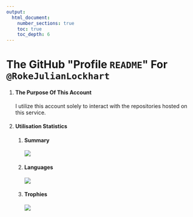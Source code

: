 ```yaml
---
output:
  html_document:
    number_sections: true
    toc: true
    toc_depth: 6
---
```


<!--
	<h4>
		Citation
	</h4>
	<a href="https://github.com/microsoft/vscode/issues/216834#issue-2366955483:~:text=Lower%2Dcase%20d%20starting%20%3C!docType%3E%20HTML%20tag%20causes%20it%20to%20render%20in%20the%20Markdown%20previewer.">
		GitHub Issue
	</a>
-->
<!--
	<h4>
		Citation
	</h4>
	<a href="https://talk.commonmark.org/t/should-md-containing-html-tags-be-wrapped-in-html/4681?u=rokejulianlockhart#:~:text=Should%20MD%20containing%20HTML%20tags%20be%20wrapped%20in%20%60%3Chtml%3E%60?">
		<code>
			talk.commonmark.org/t/should-md-containing-html-tags-be-wrapped-in-html/4681
		</code>
	</a>
-->
<!--
	<h4>
		Information
	</h4>
	<a href="https://gitlab.com/gitlab-org/gitlab/-/issues/462208#:~:text=GitLab%20Duo%20Chat-,Render%20disallowed%20HTML%20tags%20in%20the%20Markdown%20preview%20pane%20as%20code.,-Edit">
		<code>gitlab.com/gitlab-org/gitlab/-/issues/462208</code> prevents this from being rendered in GitLab.
	</a>
-->

# The GitHub "Profile `README`" For `@RokeJulianLockhart`

<ol>
	<li>
		<h4>
			The Purpose Of This Account
		</h4>
		<p>
			I utilize this account solely to interact with the repositories hosted on this service.
		</p>
	</li>
	<li>
		<h4>
			Utilisation Statistics
		</h4>
		<ol>
			<li>
				<h4>
					Summary
				</h4>
				<img src="https://github-readme-stats.vercel.app/api?username=rokejulianlockhart&theme=transparent&hide_border=true&include_all_commits=true&count_private=true#:~:text=Total%20PRs:%2051-,Total%20Issues:,-1.5k%20Contributed%20to">
			</li>
			<li>
				<h4>
					Languages
				</h4>
				<img src="https://github-readme-stats.vercel.app/api/top-langs/?username=RokeJulianLockhart&theme=transparent&hide_border=true&include_all_commits=false&count_private=false&layout=compact#:~:text=Most%20Used%20Languages,-Python%2091.09%25%20Cython">
			</li>
			<li>
				<h4>
					Trophies
				</h4>
				<img src="https://github-profile-trophy.vercel.app/?username=RokeJulianLockhart&theme=default&no-frame=false&no-bg=true&margin-w=4#:~:text=S%20S%20S-,Issues,-God%20Issuer%201.5kpt">
				<!--
					<table>
						<tbody>
							<li>
								<h4>
									Information
								</h4>
								<a href="https://github.com/anuraghazra/github-readme-stats/issues/3613#issue-2100699842:~:text=New%20issue-,Trophies%20Card,-%233613">
									GitHub FR
								</a>
							</li>
						</tbody>
					</table>
				-->
				</li>
				<!--
					<li>
						<h4>
							Visitation
						</h4>
						<a href="https://visitcount.itsvg.in/#:~:text=Donate-,PRO%20VISIT%20COUNTER,-More%20than%20just">
							<img src="https://visitcount.itsvg.in/api?id=RokeJulianLockhart&label=Profile%20Views&color=12&icon=0&pretty=false#:~:text=Profile%20Views,-9745">
						</a>
							<template class="comment">
								<table>
									<tbody>
										<li>
											<h4>
												Citation
											</h4>
												<a href="https://stackoverflow.com/revisions/3311065/1#:~:text=So%20any%20tags%20that%20you%20have%20with%20/%3E%20must%20be%20changed%20to%20remove%20the%20forward%20slash%20to%20be%20HTML%20conformant.">
													GitHub ReadMe Statistics Addition Request
												</a>
										</li>
									</tbody>
								</table>
							</template>
					<template class="comment">
						<table>
							<tbody>
								<li>
									<h4>
										Information
									</h4>
										<ol>
											<li>
												<a href="https://github.com/VishwaGauravIn/visit-count-pro/issues/12#issue-2322046594:~:text=%5BBug%5D-,Doesn't%20render.,-%2312">
													Rendering Bug Report
												</a>
											</li>
											<li>
												<a href="https://github.com/anuraghazra/github-readme-stats/issues/3614#issue-2100703035:~:text=New%20issue-,Visitation%20Card,-%233614">
													GitHub ReadMe Statistics Addition Request
												</a>
											</li>
											<li>
												<a href="https://github.com/VishwaGauravIn/visit-count-pro/issues/8#issue-2106166210:~:text=%5BEnhancement%5D-,Transparent/native%20theme.,-%238">
													1st-Party Request for Transparency
												</a>
											</li>
										</ol>
								</li>
							</tbody>
						</table>
					</template>
				</li>
			-->
		</ol>
	</li>
</ol>
